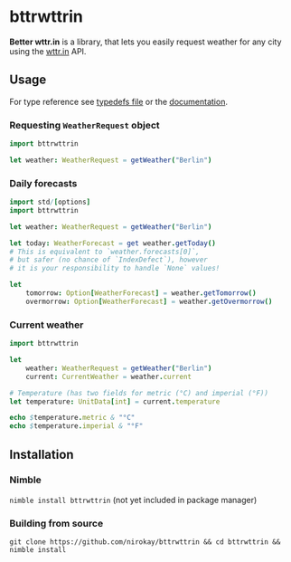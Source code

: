 # bttrwttrin

**Better wttr.in** is a library, that lets you easily request weather for any
city using the [wttr.in](https://wttr.in/) API.

## Usage

For type reference see [typedefs file](./src/bttrwttrin/typedefs.nim) or the
[documentation](https://nirokay.github.io/nim-docs/bttrwttrin/bttrwttrin.html).

### Requesting `WeatherRequest` object

```nim
import bttrwttrin

let weather: WeatherRequest = getWeather("Berlin")
```

### Daily forecasts

```nim
import std/[options]
import bttrwttrin

let weather: WeatherRequest = getWeather("Berlin")

let today: WeatherForecast = get weather.getToday()
# This is equivalent to `weather.forecasts[0]`,
# but safer (no chance of `IndexDefect`), however
# it is your responsibility to handle `None` values!

let
    tomorrow: Option[WeatherForecast] = weather.getTomorrow()
    overmorrow: Option[WeatherForecast] = weather.getOvermorrow()
```

### Current weather

```nim
import bttrwttrin

let
    weather: WeatherRequest = getWeather("Berlin")
    current: CurrentWeather = weather.current

# Temperature (has two fields for metric (°C) and imperial (°F))
let temperature: UnitData[int] = current.temperature

echo $temperature.metric & "°C"
echo $temperature.imperial & "°F"
```

## Installation

### Nimble

`nimble install bttrwttrin` (not yet included in package manager)

### Building from source

`git clone https://github.com/nirokay/bttrwttrin && cd bttrwttrin && nimble install`
